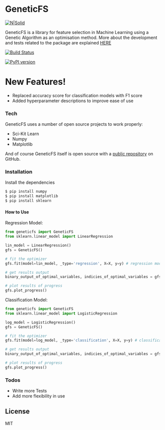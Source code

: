 # GeneticFS

[![N|Solid](http://www.philipkalinda.com/uploads/8/6/5/4/86541022/untitled-1.png)][MyWebsite]

GeneticFS is a library for feature selection in Machine Learning using a Genetic Algorithm as an optimisation method.
More about the development and tests related to the package are explained [HERE](http://www.philipkalinda.com/ds8)

[![Build Status](https://travis-ci.org/philipkalinda/GeneticFS.svg?branch=master)](https://travis-ci.org/philipkalinda/GeneticFS)

[![PyPI version](https://badge.fury.io/py/geneticfs.svg)](https://badge.fury.io/py/geneticfs)

# New Features!

  - Replaced accuracy score for classification models with F1 score
  - Added hyperparameter descriptions to improve ease of use

### Tech

GeneticFS uses a number of open source projects to work properly:

* Sci-Kit Learn
* Numpy
* Matplotlib


And of course GeneticFS itself is open source with a [public repository][GeneticFS]
 on GitHub.

### Installation
Install the dependencies

```sh
$ pip install numpy
$ pip install matplotlib
$ pip install sklearn
```

#### How to Use
Regression Model:
```py
from geneticfs import GeneticFS
from sklearn.linear_model import LinearRegression

lin_model = LinearRegression()
gfs = GeneticFS()

# fit the optimizer
gfs.fit(model=lin_model, _type='regression', X=X, y=y) # regression model

# get results output
binary_output_of_optimal_variables, indicies_of_optimal_variables = gfs.results()

# plot results of progress
gfs.plot_progress()
```

Classification Model:
```py
from geneticfs import GeneticFS
from sklearn.linear_model import LogisticRegression

log_model = LogisticRegression()
gfs = GeneticFS()

# fit the optimizer
gfs.fit(model=log_model, _type='classification', X=X, y=y) # classification model

# get results output
binary_output_of_optimal_variables, indicies_of_optimal_variables = gfs.results()

# plot results of progress
gfs.plot_progress()
```
### Todos

 - Write more Tests
 - Add more flexibility in use

License
----

MIT


[//]: # 


   [GeneticFS]: <https://github.com/philipkalinda/GeneticFS>
   [MyWebsite]: <http://philipkalinda.com>
   
